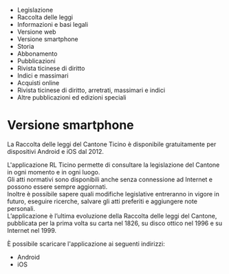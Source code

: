   * Legislazione
  * Raccolta delle leggi
  * Informazioni e basi legali
  * Versione web
  * Versione smartphone
  * Storia
  * Abbonamento
  * Pubblicazioni
  * Rivista ticinese di diritto
  * Indici e massimari
  * Acquisti online
  * Rivista ticinese di diritto, arretrati, massimari e indici
  * Altre pubblicazioni ed edizioni speciali

#  Versione smartphone

La Raccolta delle leggi del Cantone Ticino è disponibile gratuitamente per
dispositivi Android e iOS dal 2012.

L'applicazione RL Ticino permette di consultare la legislazione del Cantone in
ogni momento e in ogni luogo.  
Gli atti normativi sono disponibili anche senza connessione ad Internet e
possono essere sempre aggiornati.  
Inoltre è possibile sapere quali modifiche legislative entreranno in vigore in
futuro, eseguire ricerche, salvare gli atti preferiti e aggiungere note
personali.  
L’applicazione è l’ultima evoluzione della Raccolta delle leggi del Cantone,
pubblicata per la prima volta su carta nel 1826, su disco ottico nel 1996 e su
Internet nel 1999.

È possibile scaricare l'applicazione ai seguenti indirizzi:

  * Android
  * iOS

